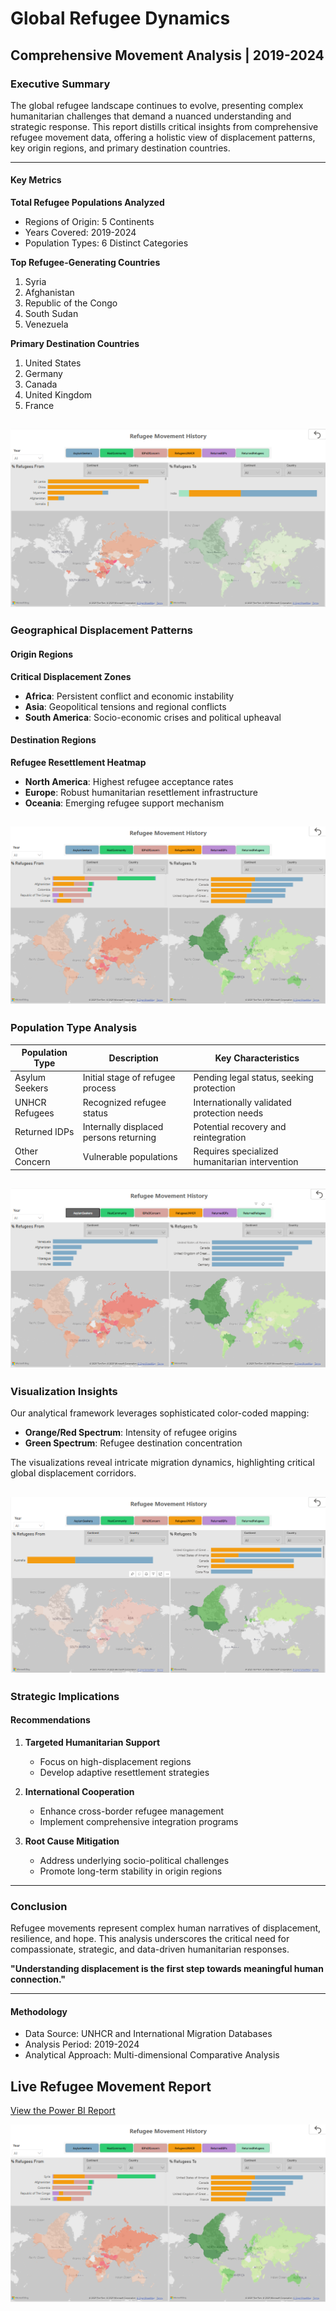 
# Global Refugee Dynamics  
## Comprehensive Movement Analysis | 2019-2024   

### Executive Summary

The global refugee landscape continues to evolve, presenting complex humanitarian challenges that demand a nuanced understanding and strategic response. This report distills critical insights from comprehensive refugee movement data, offering a holistic view of displacement patterns, key origin regions, and primary destination countries.

---

#### Key Metrics

**Total Refugee Populations Analyzed** 
- Regions of Origin: 5 Continents
- Years Covered: 2019-2024
- Population Types: 6 Distinct Categories

**Top Refugee-Generating Countries** 
1. Syria
2. Afghanistan
3. Republic of the Congo
4. South Sudan
5. Venezuela

**Primary Destination Countries**
1. United States
2. Germany
3. Canada
4. United Kingdom
5. France

![Report Screenshot](https://github.com/Darshanamishra/Refugee-Movement-History/blob/main/Filters%20Tools/Map%20selection1.png)
---

### Geographical Displacement Patterns

#### Origin Regions
**Critical Displacement Zones**
- **Africa**: Persistent conflict and economic instability
- **Asia**: Geopolitical tensions and regional conflicts
- **South America**: Socio-economic crises and political upheaval

#### Destination Regions
**Refugee Resettlement Heatmap**
- **North America**: Highest refugee acceptance rates
- **Europe**: Robust humanitarian resettlement infrastructure
- **Oceania**: Emerging refugee support mechanism

![Report Screenshot](https://github.com/Darshanamishra/Refugee-Movement-History/blob/main/Filters%20Tools/Home.png)
---

### Population Type Analysis

| Population Type | Description | Key Characteristics |
|----------------|-------------|---------------------|
| Asylum Seekers | Initial stage of refugee process | Pending legal status, seeking protection |
| UNHCR Refugees | Recognized refugee status | Internationally validated protection needs |
| Returned IDPs | Internally displaced persons returning | Potential recovery and reintegration |
| Other Concern | Vulnerable populations | Requires specialized humanitarian intervention |

![Report Screenshot](https://github.com/Darshanamishra/Refugee-Movement-History/blob/main/Filters%20Tools/Population%20selection.png)
---

### Visualization Insights

Our analytical framework leverages sophisticated color-coded mapping:
- **Orange/Red Spectrum**: Intensity of refugee origins
- **Green Spectrum**: Refugee destination concentration

The visualizations reveal intricate migration dynamics, highlighting critical global displacement corridors.

![Report Screenshot](https://github.com/Darshanamishra/Refugee-Movement-History/blob/main/Filters%20Tools/Map%20selection.png)
---

### Strategic Implications

#### Recommendations
1. **Targeted Humanitarian Support**
   - Focus on high-displacement regions
   - Develop adaptive resettlement strategies

2. **International Cooperation**
   - Enhance cross-border refugee management
   - Implement comprehensive integration programs

3. **Root Cause Mitigation**
   - Address underlying socio-political challenges
   - Promote long-term stability in origin regions

---

### Conclusion

Refugee movements represent complex human narratives of displacement, resilience, and hope. This analysis underscores the critical need for compassionate, strategic, and data-driven humanitarian responses.

**"Understanding displacement is the first step towards meaningful human connection."**

---

#### Methodology
- Data Source: UNHCR and International Migration Databases
- Analysis Period: 2019-2024
- Analytical Approach: Multi-dimensional Comparative Analysis
## Live Refugee Movement Report

[View the Power BI Report](https://app.powerbi.com/view?r=eyJrIjoiYjU1ZTJlMDYtZGI4MC00YWY1LTg2ZmYtODk2YjE5OGI2YzYxIiwidCI6ImViZTAyOTY0LTUwZWUtNGI3MS1iYjA3LWYyYjQ2YWZlN2QxMiJ9)

![Report Screenshot](https://github.com/Darshanamishra/Refugee-Movement-History/blob/main/Filters%20Tools/Home.png)

